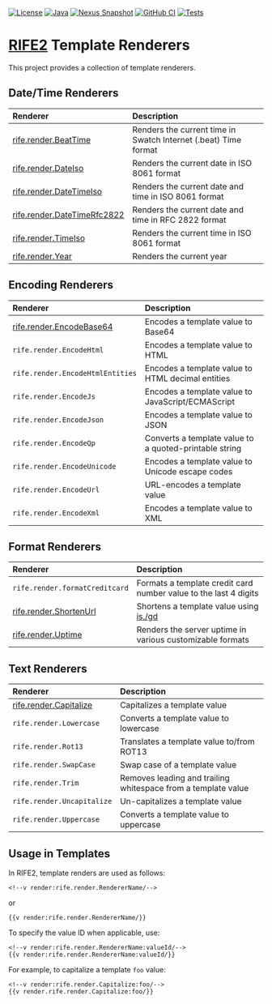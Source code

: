 [![License](https://img.shields.io/badge/license-Apache%20License%202.0-blue.svg)](https://opensource.org/licenses/Apache-2.0)
[![Java](https://img.shields.io/badge/java-17%2B-blue)](https://www.oracle.com/java/technologies/javase/jdk17-archive-downloads.html)
[![Nexus Snapshot](https://img.shields.io/nexus/s/com.uwyn.rife2/rife2-renderers?server=https%3A%2F%2Fs01.oss.sonatype.org%2F)](https://s01.oss.sonatype.org/content/repositories/snapshots/com/uwyn/rife2/rife2-renderers/)
[![GitHub CI](https://github.com/rife2/rife2-template-renderers/actions/workflows/gradle.yml/badge.svg)](https://github.com/rife2/rife2-template-renderers/actions/workflows/gradle.yml)
[![Tests](https://rife2.com/tests-badge/badge/com.uwyn.rife2/rife2-renderers)](https://github.com/rife2/rife2-template-renderers/actions/workflows/gradle.yml)

# [RIFE2](https://rife2.com/) Template Renderers

This project provides a collection of template renderers.

## Date/Time Renderers

| Renderer                                                                                                          | Description                                                     |
|:------------------------------------------------------------------------------------------------------------------|:----------------------------------------------------------------|
| [rife.render.BeatTime](https://github.com/rife2/rife2-template-renderers/wiki/rife.render.BeatTime)               | Renders the current time in Swatch Internet (.beat) Time format |
| [rife.render.DateIso](https://github.com/rife2/rife2-template-renderers/wiki/rife.render.DateIso)                 | Renders the current date in ISO 8061 format                     |
| [rife.render.DateTimeIso](https://github.com/rife2/rife2-template-renderers/wiki/rife.render.DateTimeIso)         | Renders the current date and time in ISO 8061 format            |
| [rife.render.DateTimeRfc2822](https://github.com/rife2/rife2-template-renderers/wiki/rife.render.DateTimeRfc2822) | Renders the current date and time in RFC 2822 format            |
| [rife.render.TimeIso](https://github.com/rife2/rife2-template-renderers/wiki/rife.render.TimeIso)                 | Renders the current time in ISO 8061 format                     |
| [rife.render.Year](https://github.com/rife2/rife2-template-renderers/wiki/rife.rennder.Year)                      | Renders the current year                                        |

## Encoding Renderers

| Renderer                                                                                                    | Description                                            |
|:------------------------------------------------------------------------------------------------------------|:-------------------------------------------------------|
| [rife.render.EncodeBase64](https://github.com/rife2/rife2-template-renderers/wiki/rife.render.EncodeBase64) | Encodes a template value to Base64                     |
| `rife.render.EncodeHtml`                                                                                    | Encodes a template value to HTML                       |
| `rife.render.EncodeHtmlEntities`                                                                            | Encodes a template value to HTML decimal entities      |
| `rife.render.EncodeJs`                                                                                      | Encodes a template value to JavaScript/ECMAScript      |
| `rife.render.EncodeJson`                                                                                    | Encodes a template value to JSON                       |
| `rife.render.EncodeQp`                                                                                      | Converts a template value to a quoted-printable string |
| `rife.render.EncodeUnicode`                                                                                 | Encodes a template value to Unicode escape codes       |
| `rife.render.EncodeUrl`                                                                                     | URL-encodes a template value                           |
| `rife.render.EncodeXml`                                                                                     | Encodes a template value to XML                        |

## Format Renderers

| Renderer                                                                                                | Description                                                      |
|:--------------------------------------------------------------------------------------------------------|:-----------------------------------------------------------------|
| `rife.render.formatCreditcard`                                                                          | Formats a template credit card number value to the last 4 digits |
| [rife.render.ShortenUrl](https://github.com/rife2/rife2-template-renderers/wiki/rife.render.ShortenUrl) | Shortens a template value using [is./gd](https://is.gd/)         |
| [rife.render.Uptime](https://github.com/rife2/rife2-template-renderers/wiki/rife.render.Uptime)         | Renders the server uptime in various customizable formats        |


## Text Renderers

| Renderer                                                                                                | Description                                                   |
|:--------------------------------------------------------------------------------------------------------|:--------------------------------------------------------------|
| [rife.render.Capitalize](https://github.com/rife2/rife2-template-renderers/wiki/rife.render.Capitalize) | Capitalizes a template value                                  |
| `rife.render.Lowercase`                                                                                 | Converts a template value to lowercase                        |
| `rife.render.Rot13`                                                                                     | Translates a template value to/from ROT13                     |
| `rife.render.SwapCase`                                                                                  | Swap case of a template value                                 |
| `rife.render.Trim`                                                                                      | Removes leading and trailing whitespace from a template value |
| `rife.render.Uncapitalize`                                                                              | Un-capitalizes a template value                               |
| `rife.render.Uppercase`                                                                                 | Converts a template value to uppercase                        |

## Usage in Templates

In RIFE2, template renders are used as follows:

```plain
<!--v render:rife.render.RendererName/-->
```

or

```plain
{{v render:rife.render.RendererName/}}
```

To specify the value ID when applicable, use:

```plain
<!--v render:rife.render.RendererName:valueId/-->
{{v render:rife.render.RendererName:valueId/}}
```

For example, to capitalize a template `foo` value:

```plain
<!--v render:rife.render.Capitalize:foo/-->
{{v render.rife.render.Capitalize:foo/}}
```
